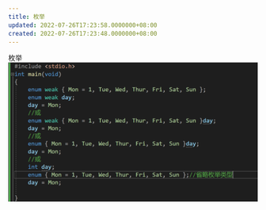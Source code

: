 ```yaml
---
title: 枚举
updated: 2022-07-26T17:23:58.0000000+08:00
created: 2022-07-26T17:23:48.0000000+08:00
---
```


枚举
![image1](../../resources/image1-1.png)

